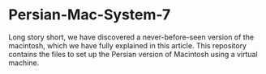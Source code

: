 # Persian-Mac-System-7

Long story short, we have discovered a never-before-seen version of the macintosh, which we have fully explained in this article. 
This repository contains the files to set up the Persian version of Macintosh using a virtual machine.
